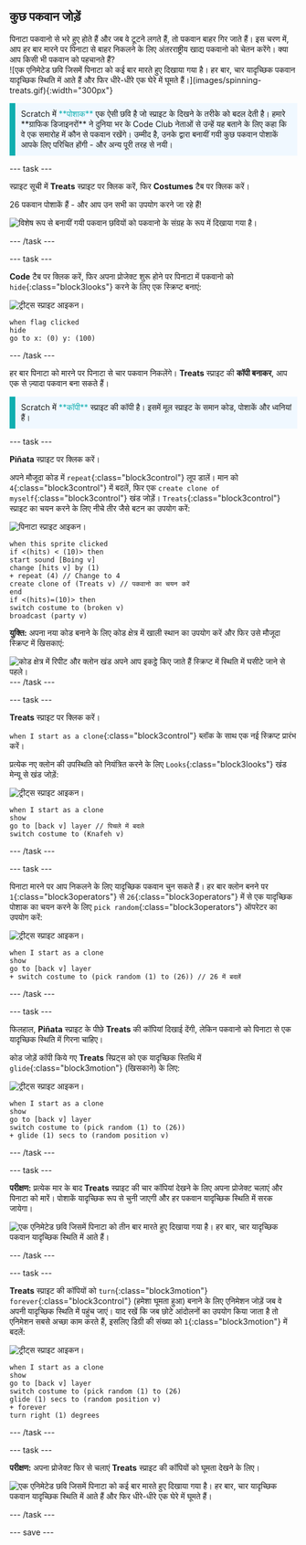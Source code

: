 ## कुछ पकवान जोड़ें

<div style="display: flex; flex-wrap: wrap">
<div style="flex-basis: 200px; flex-grow: 1; margin-right: 15px;">
पिनाटा पकवानो से भरे हुए होते हैं और जब वे टूटने लगते हैं, तो पकवान बाहर गिर जाते हैं। इस चरण में, आप हर बार मारने पर पिनाटा से बाहर निकलने के लिए अंतरराष्ट्रीय खाद्य पकवानो को चेतन करेंगे। क्या आप किसी भी पकवान को पहचानते हैं?
</div>
<div>
![एक एनिमेटेड छवि जिसमें पिनाटा को कई बार मारते हुए दिखाया गया है। हर बार, चार यादृच्छिक पकवान यादृच्छिक स्थिति में आते हैं और फिर धीरे-धीरे एक घेरे में घूमते हैं।](images/spinning-treats.gif){:width="300px"}
</div>
</div>

<p style="border-left: solid; border-width:10px; border-color: #0faeb0; background-color: aliceblue; padding: 10px;">
Scratch में <span style="color: #0faeb0">**पोशाक**</span> एक ऐसी छवि है जो स्प्राइट के दिखने के तरीके को बदल देती है। हमारे **ग्राफिक डिजाइनरों** ने दुनिया भर के Code Club नेताओं से उन्हें यह बताने के लिए कहा कि वे एक समारोह में कौन से पकवान रखेंगे। उम्मीद है, उनके द्वारा बनायीं गयी कुछ पकवान पोशाकें आपके लिए परिचित होंगी - और अन्य पूरी तरह से नयी।      
</p>

--- task ---

स्प्राइट सूची में **Treats** स्प्राइट पर क्लिक करें, फिर **Costumes** टैब पर क्लिक करें।

26 पकवान पोशाकें हैं - और आप उन सभी का उपयोग करने जा रहे हैं!

![विशेष रूप से बनायीं गयी पकवान छवियों को पकवानो के संग्रह के रूप में दिखाया गया है।](images/treats.png)

--- /task ---

--- task ---

**Code** टैब पर क्लिक करें, फिर अपना प्रोजेक्ट शुरू होने पर पिनाटा में पकवानो को `hide`{:class="block3looks"} करने के लिए एक स्क्रिप्ट बनाएं:

![ट्रीट्स स्प्राइट आइकन।](images/treats-sprite.png)

```blocks3
when flag clicked
hide
go to x: (0) y: (100)
```

--- /task ---

हर बार पिनाटा को मारने पर पिनाटा से चार पकवान निकलेंगे। **Treats** स्प्राइट की **कॉपी बनाकर**, आप एक से ज़्यादा पकवान बना सकते हैं।

<p style="border-left: solid; border-width:10px; border-color: #0faeb0; background-color: aliceblue; padding: 10px;">
Scratch में <span style="color: #0faeb0">**कॉपी**</span> स्प्राइट की कॉपी है। इसमें मूल स्प्राइट के समान कोड, पोशाकें और ध्वनियां हैं।      
</p>

--- task ---

**Piñata** स्प्राइट पर क्लिक करें।

अपने मौजूदा कोड में `repeat`{:class="block3control"} लूप डालें। मान को `4`{:class="block3control"} में बदलें, फिर एक `create clone of myself`{:class="block3control"} खंड जोड़ें। `Treats`{:class="block3control"} स्प्राइट का चयन करने के लिए नीचे तीर जैसे बटन का उपयोग करें:

![पिनाटा स्प्राइट आइकन।](images/pinata-sprite.png)

```blocks3
when this sprite clicked
if <(hits) < (10)> then
start sound [Boing v]
change [hits v] by (1)
+ repeat (4) // Change to 4
create clone of (Treats v) // पकवानो का चयन करें
end
if <(hits)=(10)> then
switch costume to (broken v)
broadcast (party v)
```

**युक्ति:** अपना नया कोड बनाने के लिए कोड क्षेत्र में खाली स्थान का उपयोग करें और फिर उसे मौजूदा स्क्रिप्ट में खिसकाएं:

![कोड क्षेत्र में रिपीट और क्लोन खंड अपने आप इकट्ठे किए जाते हैं स्क्रिप्ट में स्थिति में घसीटे जाने से पहले।](images/code-area.gif)
--- /task ---

--- task ---

**Treats** स्प्राइट पर क्लिक करें।

`when I start as a clone`{:class="block3control"} ब्लॉक के साथ एक नई स्क्रिप्ट प्रारंभ करें।

प्रत्येक नए क्लोन की उपस्थिति को नियंत्रित करने के लिए `Looks`{:class="block3looks"} खंड मेन्यू से खंड जोड़ें:

![ट्रीट्स स्प्राइट आइकन।](images/treats-sprite.png)

```blocks3
when I start as a clone
show
go to [back v] layer // पिचले में बदले
switch costume to (Knafeh v)
```

--- /task ---

--- task ---

पिनाटा मारने पर आप निकलने के लिए यादृच्छिक पकवान चुन सकते हैं। हर बार क्लोन बनने पर `1`{:class="block3operators"} से `26`{:class="block3operators"} में से एक यादृच्छिक पोशाक का चयन करने के लिए `pick random`{:class="block3operators"} ऑपरेटर का उपयोग करें:

![ट्रीट्स स्प्राइट आइकन।](images/treats-sprite.png)

```blocks3
when I start as a clone
show
go to [back v] layer 
+ switch costume to (pick random (1) to (26)) // 26 में बदलें
```

--- /task ---

--- task ---

फिलहाल, **Piñata** स्प्राइट के पीछे **Treats** की कॉपियां दिखाई देंगी, लेकिन पकवानो को पिनाटा से एक यादृच्छिक स्थिति में गिरना चाहिए।

कोड जोड़ें कॉपी किये गए **Treats** स्प्रिट्स को एक यादृच्छिक स्तिथि में `glide`{:class="block3motion"} (खिसकाने) के लिए:

![ट्रीट्स स्प्राइट आइकन।](images/treats-sprite.png)

```blocks3
when I start as a clone
show
go to [back v] layer
switch costume to (pick random (1) to (26))
+ glide (1) secs to (random position v) 
```

--- /task ---

--- task ---

**परीक्षण:** प्रत्येक मार के बाद **Treats** स्प्राइट की चार कॉपियां देखने के लिए अपना प्रोजेक्ट चलाएं और पिनाटा को मारें। पोशाकें यादृच्छिक रूप से चुनी जाएगी और हर पकवान यादृच्छिक स्थिति में सरक जायेगा।

![एक एनिमेटेड छवि जिसमें पिनाटा को तीन बार मारते हुए दिखाया गया है। हर बार, चार यादृच्छिक पकवान यादृच्छिक स्थिति में आते हैं।](images/four-treats.gif)

--- /task ---

--- task ---

**Treats** स्प्राइट की कॉपियों को `turn`{:class="block3motion"} `forever`{:class="block3control"} (हमेशा घूमता हुआ) बनाने के लिए एनिमेशन जोड़ें जब वे अपनी यादृच्छिक स्थिति में पहुंच जाएं। याद रखें कि जब छोटे आंदोलनों का उपयोग किया जाता है तो एनिमेशन सबसे अच्छा काम करते हैं, इसलिए डिग्री की संख्या को `1`{:class="block3motion"} में बदलें:

![ट्रीट्स स्प्राइट आइकन।](images/treats-sprite.png)

```blocks3
when I start as a clone
show
go to [back v] layer
switch costume to (pick random (1) to (26)
glide (1) secs to (random position v) 
+ forever
turn right (1) degrees
```

--- /task ---

--- task ---

**परीक्षण:** अपना प्रोजेक्ट फिर से चलाएं **Treats** स्प्राइट की कॉपियों को घूमता देखने के लिए।

![एक एनिमेटेड छवि जिसमें पिनाटा को कई बार मारते हुए दिखाया गया है। हर बार, चार यादृच्छिक पकवान यादृच्छिक स्थिति में आते हैं और फिर धीरे-धीरे एक घेरे में घूमते हैं।](images/spinning-treats.gif)

--- /task ---

--- save ---
